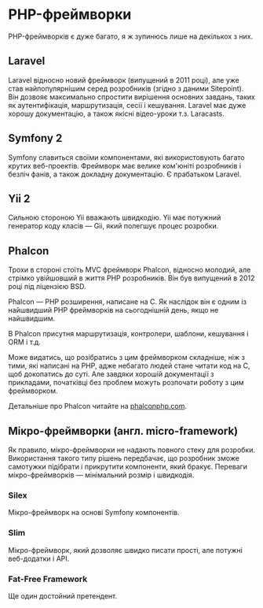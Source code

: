 # PHP-фреймворки

PHP-фреймворків є дуже багато, я ж зупинюсь лише на декількох з них.

## Laravel

Laravel відносно новий фреймворк (випущений в 2011 році), але уже став найпопулярнішим серед розробників (згідно з даними Sitepoint). Він дозвояє максимально спростити вирішення основних завдань, таких як аутентифікація, маршрутизація, сесії і кешування. Laravel має дуже хорошу документацію, а також якісні відео-уроки т.з. Laracasts.

## Symfony 2

Symfony славиться своїми компонентами, які використовують багато крутих веб-проектів. Фреймворк має велике ком'юніті розробників і безліч фанів, а також докладну документацію. Є прабатьком Laravel.

## Yii 2

Сильною стороною Yii вважають швидкодію. Yii має потужний генератор коду класів — Gii, який полегшує процес розробки.

## Phalcon
Трохи в стороні стоїть MVC фреймворк Phalcon, відносно молодий, але стрімко увійшовший в життя PHP розробників. Він був випущений в 2012 році під ліцензією BSD.

Phalcon — PHP розширення, написане на C. Як наслідок він є одним із найшвидший PHP фреймворків на сьогоднішній день, якщо не найшвидшим.

В Phalcon присутня маршрутизація, контролери, шаблони, кешування і ORM і т.д.

Може видатись, що розібратись з цим фреймворком складніше, ніж з тими, які написані на PHP, адже небагато людей стане читати код на C, щоб докопатись до суті. Але завдяки хорошій документації з прикладами, початківці без проблем можуть розпочати роботу з цим фреймворком.

Детальніше про Phalcon читайте на [phalconphp.com](https://phalconphp.com/).

## Мікро-фреймворки (англ. micro-framework)

Як правило, мікро-фреймворки не надають повного стеку для розробки. Використання такого типу рішень передбачає, що розробник зможе самотужки підібрати і прикрутити компоненти, який бракує. Переваги мікро-фреймворків — мінімальний розмір і швидкодія.

### Silex
Мікро-фреймворк на основі Symfony компонентів.

### Slim

Мікро-фреймворк, який дозволяє швидко писати прості, але потужні веб-додатки і API.

### Fat-Free Framework
Ще один достойний претендент.
